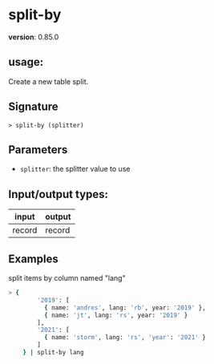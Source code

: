 # split-by

**version**: 0.85.0

## **usage**:

Create a new table split.

## Signature

`> split-by (splitter)`

## Parameters

- `splitter`: the splitter value to use

## Input/output types:

| input  | output |
| ------ | ------ |
| record | record |

## Examples

split items by column named "lang"

```bash
> {
        '2019': [
          { name: 'andres', lang: 'rb', year: '2019' },
          { name: 'jt', lang: 'rs', year: '2019' }
        ],
        '2021': [
          { name: 'storm', lang: 'rs', 'year': '2021' }
        ]
    } | split-by lang
```
